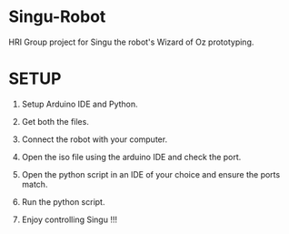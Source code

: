 # Singu-Robot
HRI Group project for Singu the robot's Wizard of Oz prototyping.

# SETUP
1) Setup Arduino IDE and Python.
2) Get both the files.
3) Connect the robot with your computer.
4) Open the iso file using the arduino IDE and check the port.
5) Open the python script in an IDE of your choice and ensure the ports match.
6) Run the python script.
   
7) Enjoy controlling Singu !!!

